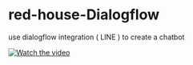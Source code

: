 # red-house-Dialogflow
use dialogflow integration ( LINE ) to create a chatbot

[![Watch the video]()](https://www.youtube.com/watch?v=w7gUzkvDRKQ)
